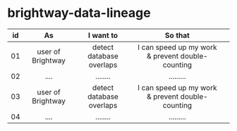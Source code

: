# brightway-data-lineage

|id        | As                   | I want to                 | So that                                          |       |
| :---:    |  :---:               |  :---:                    |  :---:                                           |  :---:|
| 01       | user of Brightway    | detect database overlaps  | I can speed up my work & prevent double-counting |       |
| 02       | ....                 | ........                  | .........                                        |       |
| 03       | user of Brightway    | detect database overlaps  | I can speed up my work & prevent double-counting |       |
| 04       | ....                 | ........                  | .........                                        |       |
